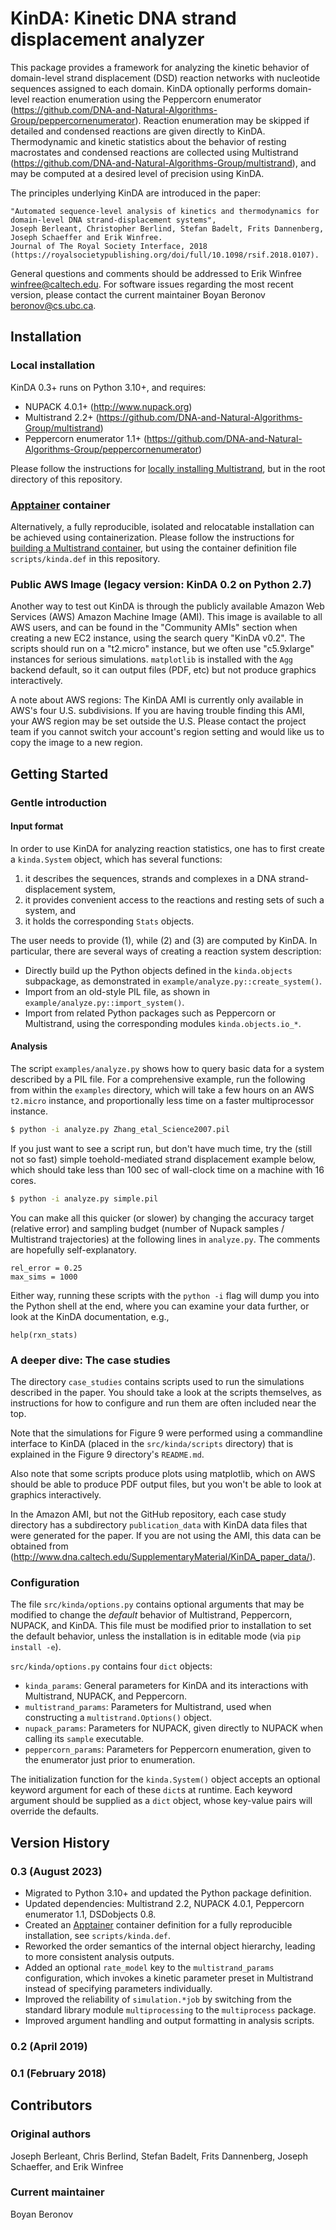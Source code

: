 # KinDA: Kinetic DNA strand displacement analyzer

This package provides a framework for analyzing the kinetic behavior
of domain-level strand displacement (DSD) reaction networks with
nucleotide sequences assigned to each domain. KinDA optionally performs
domain-level reaction enumeration using the Peppercorn enumerator
(https://github.com/DNA-and-Natural-Algorithms-Group/peppercornenumerator).
Reaction enumeration may be skipped if detailed and condensed reactions are
given directly to KinDA. Thermodynamic and kinetic statistics about the
behavior of resting macrostates and condensed reactions are collected using
Multistrand (https://github.com/DNA-and-Natural-Algorithms-Group/multistrand),
and may be computed at a desired level of precision using KinDA.

The principles underlying KinDA are introduced in the paper:
```
"Automated sequence-level analysis of kinetics and thermodynamics for domain-level DNA strand-displacement systems",
Joseph Berleant, Christopher Berlind, Stefan Badelt, Frits Dannenberg, Joseph Schaeffer and Erik Winfree.
Journal of The Royal Society Interface, 2018
(https://royalsocietypublishing.org/doi/full/10.1098/rsif.2018.0107).
```

General questions and comments should be addressed to Erik Winfree <winfree@caltech.edu>. For software issues regarding the most recent version,
please contact the current maintainer Boyan Beronov <beronov@cs.ubc.ca>.

## Installation
### Local installation
KinDA 0.3+ runs on Python 3.10+, and requires:
* NUPACK 4.0.1+ (http://www.nupack.org)
* Multistrand 2.2+
  (https://github.com/DNA-and-Natural-Algorithms-Group/multistrand)
* Peppercorn enumerator 1.1+
  (https://github.com/DNA-and-Natural-Algorithms-Group/peppercornenumerator)

Please follow the instructions for [locally installing Multistrand](
https://github.com/DNA-and-Natural-Algorithms-Group/multistrand?tab=readme-ov-file#in-an-existing-python-environment),
but in the root directory of this repository.

### [Apptainer](https://apptainer.org/) container
Alternatively, a fully reproducible, isolated and relocatable installation can
be achieved using containerization. Please follow the instructions for [building
a Multistrand container](
https://github.com/DNA-and-Natural-Algorithms-Group/multistrand?tab=readme-ov-file#as-a-container),
but using the container definition file `scripts/kinda.def` in this repository.

### Public AWS Image (legacy version: KinDA 0.2 on Python 2.7)
Another way to test out KinDA is through the publicly available Amazon Web
Services (AWS) Amazon Machine Image (AMI). This image is available to all AWS
users, and can be found in the "Community AMIs" section when creating a new EC2
instance, using the search query "KinDA v0.2". The scripts should run on a
"t2.micro" instance, but we often use "c5.9xlarge" instances for serious
simulations. `matplotlib` is installed with the `Agg` backend default, so it can
output files (PDF, etc) but not produce graphics interactively.

A note about AWS regions: The KinDA AMI is currently only available in AWS's
four U.S. subdivisions. If you are having trouble finding this AMI, your AWS
region may be set outside the U.S. Please contact the project team if you cannot
switch your account's region setting and would like us to copy the image to a
new region.

## Getting Started

### Gentle introduction
#### Input format
In order to use KinDA for analyzing reaction statistics,
one has to first create a `kinda.System` object, which has several functions:

1. it describes the sequences, strands and complexes in a DNA
   strand-displacement system,
2. it provides convenient access to the reactions and resting sets of such
   a system, and
3. it holds the corresponding `Stats` objects.

The user needs to provide (1), while (2) and (3) are computed by KinDA.
In particular, there are several ways of creating a reaction system description:

- Directly build up the Python objects defined in the `kinda.objects`
  subpackage, as demonstrated in `example/analyze.py::create_system()`.
- Import from an old-style PIL file, as shown in
  `example/analyze.py::import_system()`.
- Import from related Python packages such as Peppercorn or Multistrand,
  using the corresponding modules `kinda.objects.io_*`.

#### Analysis
The script `examples/analyze.py` shows how to query basic data for a system
described by a PIL file. For a comprehensive example, run the
following from within the `examples` directory, which will take a few
hours on an AWS `t2.micro` instance, and proportionally less time on a faster
multiprocessor instance.

```sh
$ python -i analyze.py Zhang_etal_Science2007.pil
```

If you just want to see a script run, but don't have much time, try the (still
not so fast) simple toehold-mediated strand displacement example below, which
should take less than 100 sec of wall-clock time on a machine with 16 cores.

```sh
$ python -i analyze.py simple.pil
```

You can make all this quicker (or slower) by changing the accuracy target
(relative error) and sampling budget (number of Nupack samples / Multistrand
trajectories) at the following lines in `analyze.py`. The comments are
hopefully self-explanatory.

```
rel_error = 0.25
max_sims = 1000
```

Either way, running these scripts with the `python -i` flag will dump you into
the Python shell at the end, where you can examine your data further, or look
at the KinDA documentation, e.g.,

```
help(rxn_stats)
```

### A deeper dive: The case studies
The directory `case_studies` contains scripts used to run the simulations
described in the paper. You should take a look at the scripts themselves, as
instructions for how to configure and run them are often included near the top.

Note that the simulations for Figure 9 were performed using a commandline
interface to KinDA (placed in the `src/kinda/scripts` directory) that is
explained in the Figure 9 directory's `README.md`.

Also note that some scripts produce plots using matplotlib, which on AWS should
be able to produce PDF output files, but you won't be able to look at graphics
interactively.

In the Amazon AMI, but not the GitHub repository, each case study directory has
a subdirectory `publication_data` with KinDA data files that were generated for
the paper. If you are not using the AMI, this data can be obtained from
(http://www.dna.caltech.edu/SupplementaryMaterial/KinDA_paper_data/).

### Configuration
The file `src/kinda/options.py` contains optional arguments that may be
modified to change the *default* behavior of Multistrand, Peppercorn, NUPACK,
and KinDA. This file must be modified prior to installation to set the default
behavior, unless the installation is in editable mode (via `pip install -e`).

`src/kinda/options.py` contains four `dict` objects:
* `kinda_params`: General parameters for KinDA and its interactions with
  Multistrand, NUPACK, and Peppercorn.
* `multistrand_params`: Parameters for Multistrand, used when constructing a
  `multistrand.Options()` object.
* `nupack_params`: Parameters for NUPACK, given directly to NUPACK when calling
  its `sample` executable.
* `peppercorn_params`: Parameters for Peppercorn enumeration, given to the
  enumerator just prior to enumeration.

The initialization function for the `kinda.System()` object accepts
an optional keyword argument for each of these `dict`s at runtime.
Each keyword argument should be supplied as a `dict` object, whose key-value
pairs will override the defaults.

## Version History
### 0.3 (August 2023)
- Migrated to Python 3.10+ and updated the Python package definition.
- Updated dependencies: Multistrand 2.2, NUPACK 4.0.1, Peppercorn enumerator
  1.1, DSDobjects 0.8.
- Created an [Apptainer](https://apptainer.org/) container definition for a
  fully reproducible installation, see `scripts/kinda.def`.
- Reworked the order semantics of the internal object hierarchy, leading to more
  consistent analysis outputs.
- Added an optional `rate_model` key to the `multistrand_params` configuration,
  which invokes a kinetic parameter preset in Multistrand instead of specifying
  parameters individually.
- Improved the reliability of `simulation.*job` by switching from the standard
  library module `multiprocessing` to the `multiprocess` package.
- Improved argument handling and output formatting in analysis scripts.

### 0.2 (April 2019)

### 0.1 (February 2018)

## Contributors
### Original authors
Joseph Berleant, Chris Berlind, Stefan Badelt, Frits Dannenberg, Joseph
Schaeffer, and Erik Winfree

### Current maintainer
Boyan Beronov

